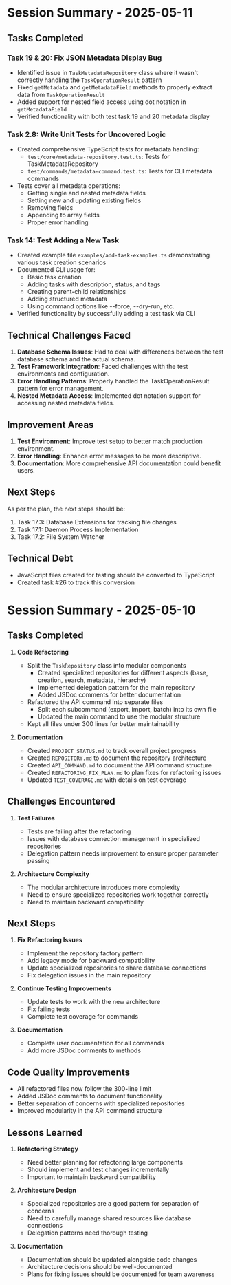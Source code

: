 # Session Summary - 2025-05-11

## Tasks Completed

### Task 19 & 20: Fix JSON Metadata Display Bug
- Identified issue in `TaskMetadataRepository` class where it wasn't correctly handling the `TaskOperationResult` pattern
- Fixed `getMetadata` and `getMetadataField` methods to properly extract data from `TaskOperationResult`
- Added support for nested field access using dot notation in `getMetadataField`
- Verified functionality with both test task 19 and 20 metadata display

### Task 2.8: Write Unit Tests for Uncovered Logic
- Created comprehensive TypeScript tests for metadata handling:
  - `test/core/metadata-repository.test.ts`: Tests for TaskMetadataRepository
  - `test/commands/metadata-command.test.ts`: Tests for CLI metadata commands
- Tests cover all metadata operations:
  - Getting single and nested metadata fields
  - Setting new and updating existing fields
  - Removing fields
  - Appending to array fields
  - Proper error handling

### Task 14: Test Adding a New Task
- Created example file `examples/add-task-examples.ts` demonstrating various task creation scenarios
- Documented CLI usage for:
  - Basic task creation
  - Adding tasks with description, status, and tags
  - Creating parent-child relationships
  - Adding structured metadata
  - Using command options like --force, --dry-run, etc.
- Verified functionality by successfully adding a test task via CLI

## Technical Challenges Faced

1. **Database Schema Issues**: Had to deal with differences between the test database schema and the actual schema.
2. **Test Framework Integration**: Faced challenges with the test environments and configuration.
3. **Error Handling Patterns**: Properly handled the TaskOperationResult pattern for error management.
4. **Nested Metadata Access**: Implemented dot notation support for accessing nested metadata fields.

## Improvement Areas

1. **Test Environment**: Improve test setup to better match production environment.
2. **Error Handling**: Enhance error messages to be more descriptive.
3. **Documentation**: More comprehensive API documentation could benefit users.

## Next Steps

As per the plan, the next steps should be:
1. Task 17.3: Database Extensions for tracking file changes
2. Task 17.1: Daemon Process Implementation
3. Task 17.2: File System Watcher

## Technical Debt

- JavaScript files created for testing should be converted to TypeScript
- Created task #26 to track this conversion

# Session Summary - 2025-05-10

## Tasks Completed

1. **Code Refactoring**
   - Split the `TaskRepository` class into modular components
     - Created specialized repositories for different aspects (base, creation, search, metadata, hierarchy)
     - Implemented delegation pattern for the main repository
     - Added JSDoc comments for better documentation
   - Refactored the API command into separate files
     - Split each subcommand (export, import, batch) into its own file
     - Updated the main command to use the modular structure
   - Kept all files under 300 lines for better maintainability

2. **Documentation**
   - Created `PROJECT_STATUS.md` to track overall project progress
   - Created `REPOSITORY.md` to document the repository architecture
   - Created `API_COMMAND.md` to document the API command structure
   - Created `REFACTORING_FIX_PLAN.md` to plan fixes for refactoring issues
   - Updated `TEST_COVERAGE.md` with details on test coverage

## Challenges Encountered

1. **Test Failures**
   - Tests are failing after the refactoring
   - Issues with database connection management in specialized repositories
   - Delegation pattern needs improvement to ensure proper parameter passing

2. **Architecture Complexity**
   - The modular architecture introduces more complexity
   - Need to ensure specialized repositories work together correctly
   - Need to maintain backward compatibility

## Next Steps

1. **Fix Refactoring Issues**
   - Implement the repository factory pattern
   - Add legacy mode for backward compatibility
   - Update specialized repositories to share database connections
   - Fix delegation issues in the main repository

2. **Continue Testing Improvements**
   - Update tests to work with the new architecture
   - Fix failing tests
   - Complete test coverage for commands

3. **Documentation**
   - Complete user documentation for all commands
   - Add more JSDoc comments to methods

## Code Quality Improvements

- All refactored files now follow the 300-line limit
- Added JSDoc comments to document functionality
- Better separation of concerns with specialized repositories
- Improved modularity in the API command structure

## Lessons Learned

1. **Refactoring Strategy**
   - Need better planning for refactoring large components
   - Should implement and test changes incrementally
   - Important to maintain backward compatibility

2. **Architecture Design**
   - Specialized repositories are a good pattern for separation of concerns
   - Need to carefully manage shared resources like database connections
   - Delegation patterns need thorough testing

3. **Documentation**
   - Documentation should be updated alongside code changes
   - Architecture decisions should be well-documented
   - Plans for fixing issues should be documented for team awareness